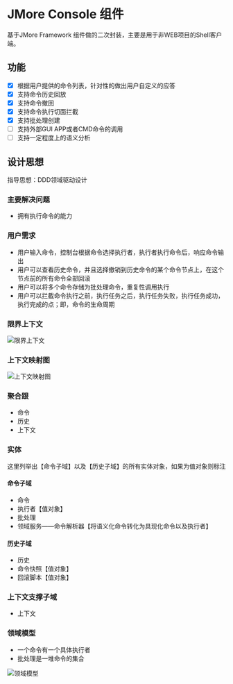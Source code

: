 # JMore Console 组件

基于JMore Framework 组件做的二次封装，主要是用于非WEB项目的Shell客户端。

## 功能

- [x] 根据用户提供的命令列表，针对性的做出用户自定义的应答
- [x] 支持命令历史回放
- [x] 支持命令撤回
- [x] 支持命令执行切面拦截
- [x] 支持批处理创建
- [ ] 支持外部GUI APP或者CMD命令的调用
- [ ] 支持一定程度上的语义分析

## 设计思想

指导思想：DDD领域驱动设计

### 主要解决问题

* 拥有执行命令的能力

### 用户需求

* 用户输入命令，控制台根据命令选择执行者，执行者执行命令后，响应命令输出
* 用户可以查看历史命令，并且选择撤销到历史命令的某个命令节点上，在这个节点前的所有命令全部回滚
* 用户可以将多个命令存储为批处理命令，重复性调用执行
* 用户可以拦截命令执行之前，执行任务之后，执行任务失败，执行任务成功，执行完成的点；即，命令的生命周期

### 限界上下文

![限界上下文](https://static.xuqiang.me/public/images/%E6%88%98%E7%95%A5%E8%AE%BE%E8%AE%A1%E2%80%94%E2%80%94%E9%99%90%E7%95%8C%E4%B8%8A%E4%B8%8B%E6%96%87-1.png)

### 上下文映射图

![上下文映射图](https://static.xuqiang.me/public/images/%E6%88%98%E7%95%A5%E8%AE%BE%E8%AE%A1%E2%80%94%E2%80%94%E4%B8%8A%E4%B8%8B%E6%96%87%E6%98%A0%E5%B0%84%E5%9B%BE-1.png)

### 聚合跟

* 命令
* 历史
* 上下文

### 实体

这里列举出【命令子域】以及【历史子域】的所有实体对象，如果为值对象则标注

#### 命令子域

* 命令
* 执行者【值对象】
* 批处理
* 领域服务——命令解析器【将语义化命令转化为具现化命令以及执行者】

#### 历史子域

* 历史
* 命令快照【值对象】
* 回滚脚本【值对象】

### 上下文支撑子域

* 上下文

### 领域模型

* 一个命令有一个具体执行者
* 批处理是一堆命令的集合

![领域模型](https://static.xuqiang.me/public/images/Shell%E6%8E%A7%E5%88%B6%E5%8F%B0DDD%E8%AE%BE%E8%AE%A1-2.png)

